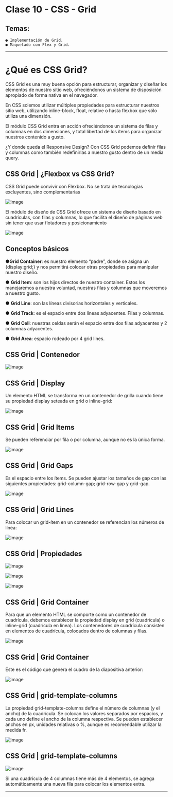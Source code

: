 # Clase 10 - CSS -  Grid

## Temas:

```
● Implementación de Grid.
● Maquetado con Flex y Grid.
```

---

# ¿Qué es CSS Grid?

CSS Grid es una muy buena opción para estructurar, organizar y diseñar los elementos de nuestro sitio web, ofreciéndonos un sistema de disposición apropiado de forma nativa en el navegador.

En CSS solemos utilizar múltiples propiedades para estructurar nuestros sitio web,
utilizando inline-block, float, relative o hasta flexbox que sólo utiliza una
dimensión.

El módulo CSS Grid entra en acción ofreciéndonos un sistema de filas y columnas en
dos dimensiones, y total libertad de los ítems para organizar nuestros contenido a
gusto.

¿Y donde queda el Responsive Design? Con CSS Grid podemos definir filas y
columnas como también redefinirlas a nuestro gusto dentro de un media query.

## CSS Grid | ¿Flexbox vs CSS Grid?

CSS Grid puede convivir con Flexbox. No se trata de tecnologías excluyentes,
sino complementarias

![image](https://github.com/eugenia1984/CodoACodo-FS-Java/assets/72580574/ad3c5079-eeb9-4c97-b7f9-20e6d3b7fff0)

El módulo de diseño de CSS Grid ofrece un sistema de diseño basado en
cuadrículas, con filas y columnas, lo que facilita el diseño de páginas web sin
tener que usar flotadores y posicionamiento

![image](https://github.com/eugenia1984/CodoACodo-FS-Java/assets/72580574/abca0b48-7ff3-4dcb-9dd3-6fbf84d76d52)

## Conceptos básicos

●**Grid Container**: es nuestro elemento “padre”, donde se asigna un
{display:grid;} y nos permitirá colocar otras propiedades para manipular
nuestro diseño.

● **Grid Item**: son los hijos directos de nuestro container. Estos los
manejaremos a nuestra voluntad, nuestras filas y columnas que
moveremos a nuestro gusto.

● **Grid Line**: son las líneas divisorias horizontales y verticales.

● **Grid Track**: es el espacio entre dos líneas adyacentes. Filas y columnas.

● **Grid Cell**: nuestras celdas serán el espacio entre dos filas adyacentes y 2
columnas adyacentes.

● **Grid Area**: espacio rodeado por 4 grid lines.

## CSS Grid | Contenedor

![image](https://github.com/eugenia1984/CodoACodo-FS-Java/assets/72580574/75a31999-af82-4f32-93cd-72f451ad4e9c)

## CSS Grid | Display

Un elemento HTML se transforma en un contenedor de grilla cuando tiene
su propiedad display seteada en grid o inline-grid:

![image](https://github.com/eugenia1984/CodoACodo-FS-Java/assets/72580574/66e73d42-c128-47ae-8a8c-956b0dc489ad)

## CSS Grid | Grid Items

Se pueden referenciar por fila o por columna, aunque no es la única forma.

![image](https://github.com/eugenia1984/CodoACodo-FS-Java/assets/72580574/9c780665-60f8-4fe0-ae03-cdd0a50166a1)

## CSS Grid | Grid Gaps

Es el espacio entre los ítems. Se pueden ajustar los tamaños de gap con las
siguientes propiedades: grid-column-gap; grid-row-gap y grid-gap.

![image](https://github.com/eugenia1984/CodoACodo-FS-Java/assets/72580574/781f5dc1-cb9d-4e64-89cf-17ab7fe2e701)

## CSS Grid | Grid Lines

Para colocar un grid-ítem en un contenedor se referencian los números de
línea:

![image](https://github.com/eugenia1984/CodoACodo-FS-Java/assets/72580574/3608e3d1-f463-4784-8cd0-a9f9d0c2993c)

## CSS Grid | Propiedades

![image](https://github.com/eugenia1984/CodoACodo-FS-Java/assets/72580574/4be2b525-afb2-4e2e-9475-9c02720f8a36)

![image](https://github.com/eugenia1984/CodoACodo-FS-Java/assets/72580574/9976c88b-5338-4e6f-82aa-d6ebb626395c)

![image](https://github.com/eugenia1984/CodoACodo-FS-Java/assets/72580574/3cd33e0b-4991-4efd-b959-22057029f0d7)

## CSS Grid | Grid Container

Para que un elemento HTML se comporte como un contenedor de
cuadrícula, debemos establecer la propiedad display en grid (cuadrícula) o
inline-grid (cuadrícula en línea). Los contenedores de cuadrícula consisten
en elementos de cuadrícula, colocados dentro de columnas y filas.

![image](https://github.com/eugenia1984/CodoACodo-FS-Java/assets/72580574/14758cf4-082c-41d4-9138-c765236e67ee)

## CSS Grid | Grid Container

Este es el código que genera el cuadro de la diapositiva anterior:

![image](https://github.com/eugenia1984/CodoACodo-FS-Java/assets/72580574/0b634fec-6d78-470c-b00a-5f2c7ee7c151)

## CSS Grid | grid-template-columns

La propiedad grid-template-columns define el número de columnas (y el
ancho) de la cuadrícula. Se colocan los valores separados por espacios, y cada
uno define el ancho de la columna respectiva. Se pueden establecer anchos
en px, unidades relativas o %, aunque es recomendable utilizar la medida fr.

![image](https://github.com/eugenia1984/CodoACodo-FS-Java/assets/72580574/52606a15-4a1d-4c13-9a16-5e0fd1ad1441)

## CSS Grid | grid-template-columns

![image](https://github.com/eugenia1984/CodoACodo-FS-Java/assets/72580574/bac77386-b521-423d-8dfb-03493b57edc8)

Si una cuadrícula de 4 columnas tiene más de 4 elementos, se agrega
automáticamente una nueva fila para colocar los elementos extra.

---
